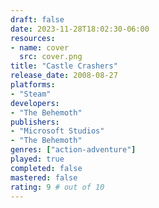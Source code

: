 ```yaml
---
draft: false
date: 2023-11-28T18:02:30-06:00
resources:
- name: cover
  src: cover.png
title: "Castle Crashers"
release_date: 2008-08-27
platforms:
- "Steam"
developers: 
- "The Behemoth"
publishers:
- "Microsoft Studios"
- "The Behemoth"
genres: ["action-adventure"]
played: true
completed: false
mastered: false
rating: 9 # out of 10
---
```


